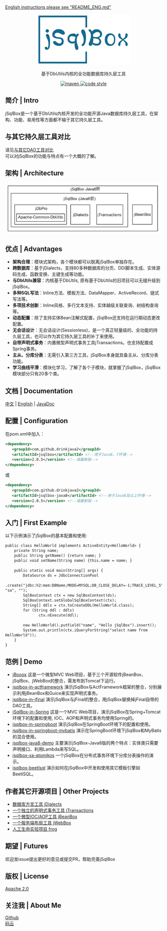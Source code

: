 ﻿<p align="left">
  <a href="README_ENG.md">
	English instructions please see "README_ENG.md"
  </a>
</p>

<p align="center">
  <a href="https://github.com/drinkjava2/jSqlBox">
   <img alt="jsqlbox-logo" src="jsqlbox-logo.png">
  </a>
</p>

<p align="center">
  基于DbUtils内核的全功能数据库持久层工具
</p>

<p align="center">
  <a href="http://search.maven.org/#search%7Cga%7C1%7Cg%3A%22com.github.drinkjava2%22%20AND%20a%3A%22jsqlbox%22">
    <img alt="maven" src="https://img.shields.io/maven-central/v/com.github.drinkjava2/jsqlbox.svg?style=flat-square">
  </a>

  <a href="https://www.apache.org/licenses/LICENSE-2.0">
    <img alt="code style" src="https://img.shields.io/badge/license-Apache%202-4EB1BA.svg?style=flat-square">
  </a>
</p>

## 简介 | Intro
jSqlBox是一个基于DbUtils内核开发的全功能开源Java数据库持久层工具，在架构、功能、易用性等方面都不输于其它持久层工具。  

## 与其它持久层工具对比
请见[与其它DAO工具对比](https://gitee.com/drinkjava2/jSqlBox/wikis/pages?title=%E9%99%84%E5%BD%952%EF%BC%9ADAO%E5%B7%A5%E5%85%B7%E5%AF%B9%E6%AF%94&parent=%E7%94%A8%E6%88%B7%E6%89%8B%E5%86%8C)  
可以对jSqlBox的功能与特点有一个大概的了解。  

## 架构 | Architecture  
![image](arch.png)  

## 优点 | Advantages

- **架构合理**：模块式架构，各个模块都可以脱离jSqlBox单独存在。  
- **跨数据库**：基于jDialects，支持80多种数据库的分页、DDl脚本生成、实体源码生成、函数变换、主键生成等功能。  
- **与DbUtils兼容**：内核基于DbUtils, 原有基于DbUtils的旧项目可以无缝升级到jSqlBox。  
- **多种SQL写法**：Inline方法、模板方法、DataMapper、ActiveRecord、链式写法等。  
- **多项技术创新**：Inline风格、多行文本支持、实体越级关联查询、树结构查询等。  
- **动态配置**：除了支持实体Bean注解式配置，jSqlBox还支持在运行期动态更改配置。  
- **无会话设计**：无会话设计(Sessionless)，是一个真正轻量级的、全功能的持久层工具，也可以作为其它持久层工具的补丁来使用。  
- **自带声明式事务**：内置微型声明式事务工具jTransactions。也支持配置成Spring事务。  
- **主从、分库分表**：无需引入第三方工具，jSqlBox本身就具备主从、分库分表功能。  
- **学习曲线平滑**：模块化学习，了解了各个子模块，就掌握了jSqlBox，jSqlBox模块部分只有20多个类。  

## 文档 | Documentation

[中文](https://gitee.com/drinkjava2/jSqlBox/wikis/pages)  |  [English](https://github.com/drinkjava2/jSqlBox/wiki) | [JavaDoc](http://search.maven.org/#search%7Cga%7C1%7Ca%3A%22jsqlbox%22)

## 配置 | Configuration
在pom.xml中加入：  
```xml
<dependency>
   <groupId>com.github.drinkjava2</groupId>
   <artifactId>jsqlbox</artifactId> <!--用于Java6、7环境-->
   <version>2.0.5</version> <!--或最新版-->
</dependency> 
```
或
```xml
<dependency>
   <groupId>com.github.drinkjava2</groupId>
   <artifactId>jsqlbox-java8</artifactId> <!--用于Java8及以上环境-->
   <version>2.0.5</version> <!--或最新版-->
</dependency> 
```

## 入门 | First Example
以下示例演示了jSqlBox的基本配置和使用:
```
public class HelloWorld implements ActiveEntity<HelloWorld> {
    private String name;
    public String getName() {return name; }
    public void setName(String name) {this.name = name; }

    public static void main(String[] args) {
        DataSource ds = JdbcConnectionPool
                .create("jdbc:h2:mem:DBName;MODE=MYSQL;DB_CLOSE_DELAY=-1;TRACE_LEVEL_SYSTEM_OUT=0", "sa", "");
        SqlBoxContext ctx = new SqlBoxContext(ds);
        SqlBoxContext.setGlobalSqlBoxContext(ctx);
        String[] ddls = ctx.toCreateDDL(HelloWorld.class);
        for (String ddl : ddls)
               ctx.nExecute(ddl);

        new HelloWorld().putField("name", "Hello jSqlBox").insert();
        System.out.println(ctx.iQueryForString("select name from HelloWorld"));
    }
}
```

## 范例 | Demo

* [jBooox](https://gitee.com/drinkjava2/jBooox) 这是一个微型MVC Web项目，基于三个开源软件jBeanBox、jSqlBox、jWebBox的整合，需发布到Tomcat下运行。
* [jsqlbox-in-actframework](../../tree/master/demo/jsqlbox-in-actframework) 演示jSqlBox与ActFramework框架的整合，分别展示利用jBeanBox和Guice来实现声明式事务。
* [jsqlbox-in-jfinal](../../tree/master/demo/jsqlbox-in-jfinal) 演示jSqlBox与jFinal的整合，用jSqlBox替换掉jFinal自带的DAO工具。
* [jSqlBox-in-Spring](../../tree/master/demo/jsqlbox-in-spring) 这是一个MVC Web项目，演示jSqlBox在Spring+Tomcat环境下的配置和使用, IOC、AOP和声明式事务均使用Spring的。
* [jsqlbox-in-springboot](../../tree/master/demo/jsqlbox-in-springboot) 演示jSqlBox在SpringBoot环境下的配置和使用。  
* [jsqlbox-in-springboot-mybatis](../../tree/master/demo/jsqlbox-in-springboot-mybatis) 演示在SpringBoot环境下jSqlBox和MyBatis的混合使用。
* [jsqlbox-java8-demo](../../tree/master/demo/jsqlbox-java8-demo) 主要演示jSqlBox-Java8版的两个特点：实体类只需要声明接口、利用Lambda来写SQL。
* [jsqlbox-xa-atomikos](../../tree/master/demo/jsqlbox-xa-atomikos) 一个jSqlBox在分布式事务环境下分库分表操作的演示。  
* [jsqlbox-beetlsql](../../tree/master/demo/jsqlbox-beetlsql) 演示如何在jSqlBox中开发和使用其它模板引擎如BeetlSQL。
 
 
## 作者其它开源项目 | Other Projects

- [数据库方言工具 jDialects](https://gitee.com/drinkjava2/jdialects)
- [一个独立的声明式事务工具 jTransactions](https://gitee.com/drinkjava2/jTransactions)
- [一个微型IOC/AOP工具 jBeanBox](https://gitee.com/drinkjava2/jBeanBox)
- [一个服务端布局工具 jWebBox](https://gitee.com/drinkjava2/jWebBox)
- [人工生命实验项目 frog](https://gitee.com/drinkjava2/frog)

## 期望 | Futures

欢迎发issue提出更好的意见或提交PR，帮助完善jSqlBox

## 版权 | License

[Apache 2.0](http://www.apache.org/licenses/LICENSE-2.0)

## 关注我 | About Me
[Github](https://github.com/drinkjava2)  
[码云](https://gitee.com/drinkjava2)  
